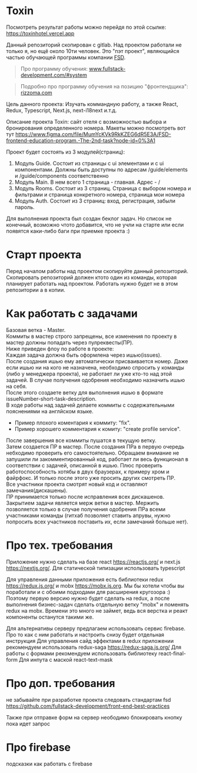 # Toxin

Посмотреть результат работы можно перейдя по этой ссылке: https://toxinhotel.vercel.app

Данный репозиторий скопирован с gitlab. Над проектом работали не только я, но ещё около 10ти человек. Это "пэт проект", являющийся частью обучающей программы компании [FSD](https://www.fullstack-development.com).

> Про программу обучения: www.fullstack-development.com/#system

> Подробно про программу обучения на позицию "фронтендщика": [rizzoma.com](https://rizzoma.com/topic/d5c429337bcaa70548fb5aeedee6d92b)

Цель данного проекта: Изучать коммандную работу, а также React, Redux, Typescript, Next.js, next-i18next и.т.д.

Описание проекта Toxin: сайт отеля с возможностью выбора и бронирования определенного номера. Макеты можно посмотреть вот тут https://www.figma.com/file/MumYcKVk9RkKZEG6dR5E3A/FSD-frontend-education-program.-The-2nd-task?node-id=0%3A1

Проект будет состоять из 3 модулей(страниц):
1. Модуль Guide. Состоит из страницы с ui элементами и с ui компонентами. Должны быть доступны по адресам /guide/elements и /guide/components соответственно
2. Модуль Main. В нем всего 1 страница - главная. Адрес - /
3. Модуль Rooms. Состоит из 3 страниц. Страница с выбором номера и фильтрами и страница конкретного номера, страница мои номера
4. Модуль Auth. Состоит из 3 страниц: вход, регистрация, забыли пароль.

Для выполнения проекта был создан беклог задач. Но список не конечный, возможно чтото добавится, что не учли на старте или если появятся каки-либо баги при приемке проекта :) 

# Старт проекта
Перед началом работы над проектом скопируйте данный репозиторий. Скопировать репозиторий должен ктото один из команды, которая планирует работать над проектом. Работать нужно будет не в этом репозитории а в копии.

# Как работать с задачами
Базовая ветка - Master.  
Коммиты в мастер строго запрещены, все изменения по проекту в мастер должны попадать через пулреквесты(ПР).  
Ниже приведен флоу по работе в проекте:  
Каждая задача должна быть оформлена через ишью(issues).  
После создания ишью ему автоматически присваивается номер. Даже если ишью ни на кого не назначена, необходимо спросить у команды (либо у менеджера проекта), не работает ли уже кто-то над этой задачей. В случае получения одобрения необходимо назначить ишью на себя.  
После этого создаете ветку для выполнения ишью в формате issueNumber-short-task-description.  
В ходе работы над задачей делаете коммиты с содержательными пояснениями на англйском языке.  
  - Пример плохого коментария к коммиту: "fix". 
  - Пример хорошего комментария к комиту: "create profile service".  

После завершения все коммиты пушатся в текущую ветку.  
Затем создается ПР в мастер. После создания ПРа в первую очередь небходимо проверить его самостоятельно. Обращаем внимание не запушили ли закомментированный код, работает ли весь функционал в соответствии с задачей, описанной в ишью. Плюс проверить работоспособность хотябы в двух браузерах, к примеру хром и файрфокс. И только после этого уже просить других смотреть ПР.  
Все участники проекта смотрят новый код и оставляют замечания(дискашены).  
ПР принимается только после исправления всех дискашенов.  
Закрытием задачи является мерж ветки в мастер. Мержить позволяется только в случае получения одобрения ПРа всеми участниками команды (гитхаб позволяет ставить апрувы, нужно попросить всех участников поставить их, если замечаний больше нет).

# Про тех. требования
Приложение нужно сделать на базе react https://reactjs.org/ и next.js https://nextjs.org/. Для статической типизации использовать typescript

Для управления данными приложения есть библиотеки redux https://redux.js.org/ и mobx https://mobx.js.org. Мы бы хотели чтобы вы поработали и с обоими подходами для расширения кругозора :) Поэтому первую версию нужно будет сделать на redux, а после выполнения бизнес-задач сделать отдельную ветку "mobx" и поменять redux на mobx. Времени это много не займет, ведь вся верстка и реакт компоненты останутся такими же.

Для альтернативы серверу предлагаем использовать сервис firebase. Про то как с ним работать и настроить снизу будет отдельная инструкция
Для управления сайд эффектами в redux приложении рекомендуем использовать redux-saga https://redux-saga.js.org/
Для работы с формами рекомендуем использовать библиотеку react-final-form
Для инпута с маской react-text-mask

# Про доп. требования
не забывайте при разработке проекта следовать стандартам fsd https://github.com/fullstack-development/front-end-best-practices

Также при отправке форм на сервер неободимо блокировать кнопку пока идет запрос

# Про firebase
подсказки как работать с firebase

